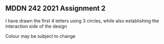 ## MDDN 242 2021 Assignment 2

I have drawn the first 4 letters using 3 circles, while also establishing the interaction side of the design

Colour may be subject to change